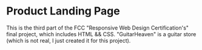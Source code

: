 # Product Landing Page
  This is the third part of the FCC "Responsive Web Design Certification's" final project, which includes HTML && CSS. 
"GuitarHeaven" is a guitar store (which is not real, I just created it for this project).
